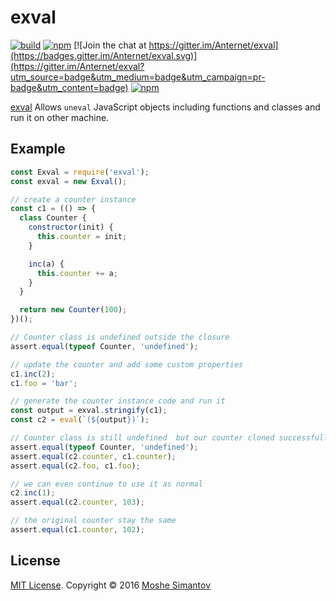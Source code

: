 # exval

[![build](https://img.shields.io/travis/Anternet/exval.svg?branch=master)](https://travis-ci.org/Anternet/exval)
[![npm](https://img.shields.io/npm/v/exval.svg)](https://npmjs.org/package/anternet)
[![Join the chat at https://gitter.im/Anternet/exval](https://badges.gitter.im/Anternet/exval.svg)](https://gitter.im/Anternet/exval?utm_source=badge&utm_medium=badge&utm_campaign=pr-badge&utm_content=badge)
[![npm](https://img.shields.io/npm/l/exval.svg)](LICENSE)


[exval](https://npmjs.org/package/exval) Allows `uneval` JavaScript objects including functions and classes and run it on other machine.


## Example

```js
const Exval = require('exval');
const exval = new Exval();

// create a counter instance
const c1 = (() => {
  class Counter {
    constructor(init) {
      this.counter = init;
    }

    inc(a) {
      this.counter += a;
    }
  }

  return new Counter(100);
})();

// Counter class is undefined outside the closure
assert.equal(typeof Counter, 'undefined');

// update the counter and add some custom properties
c1.inc(2);
c1.foo = 'bar';

// generate the counter instance code and run it
const output = exval.stringify(c1);
const c2 = eval(`(${output})`);

// Counter class is still undefined  but our counter cloned successfully
assert.equal(typeof Counter, 'undefined');
assert.equal(c2.counter, c1.counter);
assert.equal(c2.foo, c1.foo);

// we can even continue to use it as normal
c2.inc(1);
assert.equal(c2.counter, 103);

// the original counter stay the same
assert.equal(c1.counter, 102);
```

## License

[MIT License](LICENSE).
Copyright &copy; 2016 [Moshe Simantov](https://github.com/moshest)



